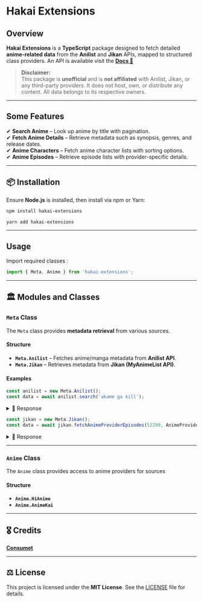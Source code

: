 

#  Hakai Extensions  


##  Overview  

**Hakai Extensions** is a **TypeScript** package designed to fetch detailed **anime-related data** from the **Anilist** and **Jikan** APIs, mapped to structured class providers. An API is available visit the  <strong> [Docs 🤷](https://github.com/middlegear/documentation) </strong>

> **Disclaimer:**  
> This package is **unofficial** and is **not affiliated** with Anilist, Jikan, or any third-party providers. It does not host, own, or distribute any content. All data belongs to its respective owners.  

---  
## Some Features  

✔ **Search Anime** – Look up anime by title with pagination.  
✔ **Fetch Anime Details** – Retrieve metadata such as synopsis, genres, and release dates.  
✔ **Anime Characters** – Fetch anime character lists with sorting options.  
✔ **Anime Episodes** – Retrieve episode lists with provider-specific details.  

---  

## 📦 Installation  

Ensure **Node.js** is installed, then install via npm or Yarn:  

```bash
npm install hakai-extensions
```

```bash
yarn add hakai-extensions
```

---  

##  Usage  

Import required classes :  

```typescript
import { Meta, Anime } from 'hakai-extensions';
```
---  

## 🏛 Modules and Classes  

###  `Meta` Class  

The `Meta` class provides **metadata retrieval** from various sources.  

#### **Structure**  

- **`Meta.Anilist`** – Fetches anime/manga metadata from **Anilist API**.  
- **`Meta.Jikan`** – Retrieves metadata from **Jikan (MyAnimeList API)**.  

#### **Examples**  

```typescript
const anilist = new Meta.Anilist();
const data = await anilist.search('akame ga kill');
``` 
 
<details> 

<summary> 📄 Response </summary>

```json
{
  "success": true,
  "status": 200,
  "hasNextPage": false,
  "currentPage": 1,
  "total": 2,
  "lastPage": 1,
  "perPage": 20,
  "data": [
    {
      "malId": 22199,
      "anilistId": 20613,
      "image": "https://s4.anilist.co/file/anilistcdn/media/anime/cover/large/bx20613-4VGGPacciJBL.jpg",
      "color": "#e45d43",
      "bannerImage": "https://s4.anilist.co/file/anilistcdn/media/anime/banner/20613-CoEQF4qKiWDX.jpg",
      "title": {
        "english": "Akame ga Kill!",
        "romaji": "Akame ga Kill!",
        "native": "アカメが斬る！"
      },
      "trailer": {
        "id": "QFAIwYg4Fo4",
        "site": "YouTube",
        "thumbnail": "https://img.youtube.com/vi/QFAIwYg4Fo4/maxresdefault.jpg"
      },
      "format": "TV",
      "status": "FINISHED",
      "duration": 24,
      "score": 72,
      "genres": ["Action", "Fantasy", "Drama"],
      "episodes": 24,
      "synopsis": "In a land where corruption rules...",
      "season": "SUMMER",
      "startDate": "July 7, 2014",
      "endDate": "December 15, 2014",
      "studio": "White Fox",
      "producers": ["Square Enix", "TOHO animation"]
    }
  ]
}


```
</details>


```typescript
const jikan = new Meta.Jikan();
const data = await jikan.fetchAnimeProviderEpisodes(52299, AnimeProvider.HiAnime);
```
<details> 

<summary> 📄 Response </summary>

```json

{
  "success": true,
  "status": 200,
  "data": {
    "malId": 56784,
    "title": {
      "romaji": "Bleach: Sennen Kessen-hen - Soukoku-tan",
      "english": "Bleach: Thousand-Year Blood War - The Conflict",
      "native": "BLEACH 千年血戦篇-相剋譚-"
    },
    "image": "https://cdn.myanimelist.net/images/anime/1595/144074l.jpg",
    "bannerImage": "https://cdn.myanimelist.net/images/anime/1595/144074l.jpg",
    "trailer": "https://www.youtube.com/embed/tShYCQALuH8?enablejsapi=1&wmode=opaque&autoplay=1",
    "episodes": 14,
    "startDate": "October 5, 2024",
    "endDate": "December 28, 2024",
    "format": "TV",
    "status": "Finished Airing",
    "genres": [
      "Action",
      "Adventure",
      "Supernatural"
    ],
    "duration": "24 min per ep",
    "score": 8.69,
    "synopsis": "After an awe-inspiring battle with Ichibei Hyousube—leader of the Soul Society's Royal Guard—the powerful Yhwach moves into the final stage of his master plan...",
    "season": "fall",
    " studio": "[ [Object] ]",
   " producers": "[ [Object], [Object], [Object], [Object], [Object], [Object] ]"
  },
  "providerEpisodes": [
    {
      "episodeNumber": 1,
      "rating": 7.58,
      "aired": true,
      "episodeId": "bleach-thousand-year-blood-war-the-conflict-19322-episode-128444",
      "title": "A",
      "overview": "The battle between Squad Zero and Yhwach's Royal Guards for the Soul King rages on.",
      "thumbnail": "https://artworks.thetvdb.com/banners/v4/episode/10733782/screencap/6703166966621.jpg"
    },
    {
      "episodeNumber": 2,
      "rating": 9.12,
      "aired": true,
      "episodeId": "bleach-thousand-year-blood-war-the-conflict-19322-episode-128578",
      "title": "Kill the King",
      "overview": "Ichigo and his friends hurry to the Reio Greater Palace to stop Yhwach.",
      "thumbnail": "https://artworks.thetvdb.com/banners/v4/episode/10733783/screencap/67064b5b72759.jpg"
    },
    {
      "episodeNumber": 3,
      "rating": 7.24,
      "aired": true,
      "episodeId": "bleach-thousand-year-blood-war-the-conflict-19322-episode-128682",
      "title": "The Dark Arm",
      "overview": "Ichigo tries to remove the impaled sword from the Soul King and save his life.",
      "thumbnail": "https://artworks.thetvdb.com/banners/v4/episode/10733784/screencap/670f0ac4cb14b.jpg"
    },
    {
      "episodeNumber": 4,
      "rating": 1.83,
      "aired": true,
      "episodeId": "bleach-thousand-year-blood-war-the-conflict-19322-episode-128773",
      "title": "The Betrayer",
      "overview": "Ukitake takes the place of the slain Soul King by releasing the power of Mimihagi.",
      "thumbnail": "https://artworks.thetvdb.com/banners/v4/episode/10733785/screencap/671881ac5ad3e.jpg"
    },
    {
      "episodeNumber": 5,
      "rating": 3.9,
      "aired": true,
      "episodeId": "bleach-thousand-year-blood-war-the-conflict-19322-episode-128860",
      "title": "Against the Judgement",
      "overview": "Yhwach is overflowing with power from having absorbed the Soul King.",
      "thumbnail": "https://artworks.thetvdb.com/banners/v4/episode/10754400/screencap/6721cd466480f.jpg"
    },
    {
      "episodeNumber": 6,
      "rating": 3.21,
      "aired": true,
      "episodeId": "bleach-thousand-year-blood-war-the-conflict-19322-episode-128999",
      "title": "The Holy Newborn",
      "overview": "The Soul Reapers regroup to prepare their counterattack against the Quincies.",
      "thumbnail": "https://artworks.thetvdb.com/banners/v4/episode/10754401/screencap/672b02f429e7e.jpg"
    },
    {
      "episodeNumber": 7,
      "rating": 3.21,
      "aired": true,
      "episodeId": "bleach-thousand-year-blood-war-the-conflict-19322-episode-129095",
      "title": "Gate of the Sun",
      "overview": "Yhwach builds his new castle, Wahr Welt.",
      "thumbnail": "https://artworks.thetvdb.com/banners/v4/episode/10754402/screencap/6734384503e2a.jpg"
    },
    {
      "episodeNumber": 8,
      "rating": 4.74,
      "aired": true,
      "episodeId": "bleach-thousand-year-blood-war-the-conflict-19322-episode-129185",
      "title": "Baby, Hold Your Hand",
      "overview": "Kenpachi and Mayuri's group advance through Vier Ast.",
      "thumbnail": "https://artworks.thetvdb.com/banners/v4/episode/10754403/screencap/673cc01e6c685.jpg"
    },
    {
      "episodeNumber": 9,
      "rating": 6.53,
      "aired": true,
      "episodeId": "bleach-thousand-year-blood-war-the-conflict-19322-episode-129285",
      "title": "Don`t Chase a Shadow",
      "overview": "The change in Mayuri's Spiritual Pressure is also felt elsewhere by Urahara and Kyoraku.",
      "thumbnail": "https://artworks.thetvdb.com/banners/v4/episode/10754404/screencap/6746bdb457c"
    },
     {
      "episodeNumber": 10,
      "rating": 8.2,
      "aired": true,
      "episodeId": "bleach-thousand-year-blood-war-the-conflict-19322-episode-129599",
      "title": "Baby, Hold Your Hand 2 [Never Ending My Dream]",
      "overview": "Nemu ignores Mayuri's orders by intervening in his battle against Pernida.",
      "thumbnail": "https://artworks.thetvdb.com/banners/v4/episode/10754405/screencap/674f9ec7c0c16.jpg"
    },
    {
      "episodeNumber": 11,
      "rating": 6.6,
      "aired": true,
      "episodeId": "bleach-thousand-year-blood-war-the-conflict-19322-episode-130432",
      "title": "Shadows Gone",
      "overview": "Lille undergoes further transformation to hunt down and pass judgment on Kyoraku.",
      "thumbnail": "https://artworks.thetvdb.com/banners/v4/episode/10754406/screencap/675ab97feaf11.jpg"
    },
    {
    "episodeNumber": 12,
    "rating": 5.16,
    "aired": true,
    "episodeId": "bleach-thousand-year-blood-war-the-conflict-19322-episode-130768",
    "title": "Friend",
    "overview": "Haschwalth finds himself confronted by Bazz-B.",
    "thumbnail": "https://artworks.thetvdb.com/banners/v4/episode/10754407/screencap/6762a51f33dc7.jpg"
    },
    {
    "episodeNumber": 13,
    "rating": 5.26,
    "aired": true,
    "episodeId": "bleach-thousand-year-blood-war-the-conflict-19322-episode-131101",
    "title": "The Visible Answer",
    "overview": "Kyoraku has paved the way for the Soul Reapers to reach the enemy's stronghold.",
    "thumbnail": "https://artworks.thetvdb.com/banners/v4/episode/10857652/screencap/676d7bda7d440.jpg"
    },
    {
    "episodeNumber": 14,
    "rating": 2.02,
    "aired": true,
    "episodeId": "bleach-thousand-year-blood-war-the-conflict-19322-episode-131103",
    "title": "My Last Words",
    "overview": "The battle between Squad Zero and Yhwach's Royal Guards for the Soul King rages on.",
    "thumbnail": "https://artworks.thetvdb.com/banners/v4/episode/10733782/screencap/6703166966621.jpg"
    }

  ]
}
```
</details>

---

### `Anime` Class  

The `Anime` class provides access to anime providers for sources

#### **Structure**  

- **`Anime.HiAnime`**  
- **`Anime.AnimeKai`**  
  
---
## 🎖 Credits

 **[Consumet](https://github.com/consumet/consumet.ts)**

---

## ⚖ License  

This project is licensed under the **MIT License**. See the [LICENSE](./LICENSE) file for details.
